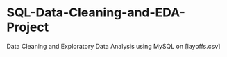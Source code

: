 # SQL-Data-Cleaning-and-EDA-Project
Data Cleaning and Exploratory Data Analysis using MySQL on [layoffs.csv]
